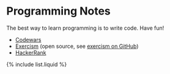 # Programming Notes

The best way to learn programming is to write code. Have fun!

<!-- 
test the following sites and add them if they are good and essentially ad-free
<li><a href="https://codeally.io/">CodeAlly</a></li>
<li><a href="https://www.hackerearth.com/">HackerEarth</a></li>
-->

* [Codewars](https://www.codewars.com/r/Kh4MaA)
* [Exercism](https://exercism.org/) (open source,
  see [exercism on GitHub](https://github.com/exercism))
* [HackerRank](https://www.hackerrank.com)


{% include list.liquid %}

